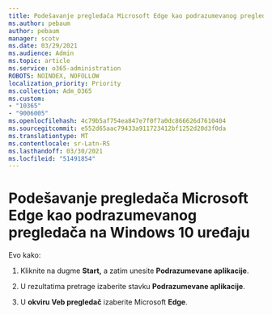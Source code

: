 ```yaml
---
title: Podešavanje pregledača Microsoft Edge kao podrazumevanog pregledača na Windows 10 uređaju
ms.author: pebaum
author: pebaum
manager: scotv
ms.date: 03/29/2021
ms.audience: Admin
ms.topic: article
ms.service: o365-administration
ROBOTS: NOINDEX, NOFOLLOW
localization_priority: Priority
ms.collection: Adm_O365
ms.custom:
- "10365"
- "9006005"
ms.openlocfilehash: 4c79b5af754ea847e7f0f7a0dc866626d7610404
ms.sourcegitcommit: e552d65aac79433a911723412bf1252d20d3f0da
ms.translationtype: MT
ms.contentlocale: sr-Latn-RS
ms.lasthandoff: 03/30/2021
ms.locfileid: "51491854"
---
```

# <a name="set-microsoft-edge-as-the-default-browser-on-a-windows-10-device"></a>Podešavanje pregledača Microsoft Edge kao podrazumevanog pregledača na Windows 10 uređaju

Evo kako:

1. Kliknite na dugme **Start,** a zatim unesite **Podrazumevane aplikacije**.

1. U rezultatima pretrage izaberite stavku **Podrazumevane aplikacije**.

1. U **okviru Veb pregledač** izaberite Microsoft **Edge**.
